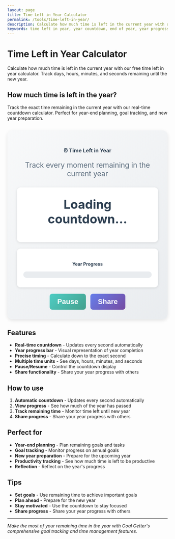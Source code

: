 ```yaml
---
layout: page
title: Time Left in Year Calculator
permalink: /tools/time-left-in-year/
description: Calculate how much time is left in the current year with our free time left in year calculator. Track days, hours, minutes, and seconds remaining.
keywords: time left in year, year countdown, end of year, year progress, time remaining, year calculator
---
```


# Time Left in Year Calculator

Calculate how much time is left in the current year with our free time left in year calculator. Track days, hours, minutes, and seconds remaining until the new year.

## How much time is left in the year?

Track the exact time remaining in the current year with our real-time countdown calculator. Perfect for year-end planning, goal tracking, and new year preparation.

<div class="calculator-container" style="background: linear-gradient(135deg, #f8f9fa 0%, #e9ecef 100%); padding: 30px; border-radius: 16px; margin: 30px 0; box-shadow: 0 4px 12px rgba(0,0,0,0.1);">
  <div class="calculator-header" style="text-align: center; margin-bottom: 30px;">
    <h3 style="color: #2c3e50; margin-bottom: 10px;">⏰ Time Left in Year</h3>
    <p style="color: #5a6c7d; font-size: 1.4rem;">Track every moment remaining in the current year</p>
  </div>
  
  <div class="countdown-display" style="text-align: center; padding: 30px; background: white; border-radius: 12px; box-shadow: 0 2px 8px rgba(0,0,0,0.1); margin-bottom: 20px;">
    <div id="countdownResult" style="font-size: 2.4rem; font-weight: 700; color: #2c3e50; margin-bottom: 20px;">
      Loading countdown...
    </div>
    <div id="countdownDetails" style="display: grid; grid-template-columns: repeat(auto-fit, minmax(120px, 1fr)); gap: 15px;">
      <!-- Countdown boxes will be inserted here -->
    </div>
  </div>
  
  <div class="progress-display" style="text-align: center; padding: 20px; background: white; border-radius: 12px; box-shadow: 0 2px 8px rgba(0,0,0,0.1); margin-bottom: 20px;">
    <h4 style="color: #2c3e50; margin-bottom: 15px;">Year Progress</h4>
    <div id="yearProgress" style="background: #e9ecef; border-radius: 10px; height: 20px; margin-bottom: 10px; overflow: hidden;">
      <div id="progressBar" style="background: linear-gradient(135deg, #667eea 0%, #764ba2 100%); height: 100%; width: 0%; transition: width 0.3s ease;"></div>
    </div>
    <div id="progressText" style="font-size: 1.2rem; font-weight: 600; color: #2c3e50;">
      <!-- Progress text will be inserted here -->
    </div>
  </div>
  
  <div class="calculator-actions" style="text-align: center;">
    <button onclick="pauseCountdown()" id="pauseBtn" style="background: linear-gradient(135deg, #4ecdc4 0%, #44a08d 100%); color: white; border: none; padding: 12px 24px; border-radius: 8px; font-size: 1.4rem; font-weight: 600; cursor: pointer; margin-right: 10px;">
      Pause
    </button>
    <button onclick="shareCountdown()" style="background: linear-gradient(135deg, #667eea 0%, #764ba2 100%); color: white; border: none; padding: 12px 24px; border-radius: 8px; font-size: 1.4rem; font-weight: 600; cursor: pointer;">
      Share
    </button>
  </div>
</div>

<script>
let countdownInterval;
let isPaused = false;

function startCountdown() {
  // Clear existing interval
  if (countdownInterval) {
    clearInterval(countdownInterval);
  }
  
  // Start new countdown
  updateCountdown();
  countdownInterval = setInterval(updateCountdown, 1000);
  isPaused = false;
  document.getElementById('pauseBtn').textContent = 'Pause';
}

function updateCountdown() {
  if (isPaused) return;
  
  const now = new Date();
  const currentYear = now.getFullYear();
  
  // Get end of year (December 31st at 23:59:59)
  const endOfYear = new Date(currentYear, 11, 31, 23, 59, 59, 999);
  
  const timeDiff = endOfYear - now;
  
  if (timeDiff <= 0) {
    document.getElementById('countdownResult').innerHTML = '🎉 <br>Happy New Year!';
    document.getElementById('countdownDetails').innerHTML = '';
    document.getElementById('progressBar').style.width = '100%';
    document.getElementById('progressText').innerHTML = 'Year Complete!';
    clearInterval(countdownInterval);
    return;
  }
  
  // Calculate time units
  const days = Math.floor(timeDiff / (1000 * 60 * 60 * 24));
  const hours = Math.floor((timeDiff % (1000 * 60 * 60 * 24)) / (1000 * 60 * 60));
  const minutes = Math.floor((timeDiff % (1000 * 60 * 60)) / (1000 * 60));
  const seconds = Math.floor((timeDiff % (1000 * 60)) / 1000);
  
  // Calculate year progress
  const startOfYear = new Date(currentYear, 0, 1); // January 1st
  const totalYearTime = endOfYear - startOfYear;
  const elapsedTime = now - startOfYear;
  const progressPercentage = Math.min(100, Math.max(0, (elapsedTime / totalYearTime) * 100));
  
  // Update display
  document.getElementById('countdownResult').innerHTML = `Time left in ${currentYear}:`;
  
  const countdownBoxes = `
    <div style="background: linear-gradient(135deg, #667eea 0%, #764ba2 100%); color: white; padding: 20px; border-radius: 12px; text-align: center;">
      <div style="font-size: 2.4rem; font-weight: 700;">${days}</div>
      <div style="font-size: 1.2rem; font-weight: 600;">Days</div>
    </div>
    <div style="background: linear-gradient(135deg, #4ecdc4 0%, #44a08d 100%); color: white; padding: 20px; border-radius: 12px; text-align: center;">
      <div style="font-size: 2.4rem; font-weight: 700;">${hours}</div>
      <div style="font-size: 1.2rem; font-weight: 600;">Hours</div>
    </div>
    <div style="background: linear-gradient(135deg, #667eea 0%, #764ba2 100%); color: white; padding: 20px; border-radius: 12px; text-align: center;">
      <div style="font-size: 2.4rem; font-weight: 700;">${minutes}</div>
      <div style="font-size: 1.2rem; font-weight: 600;">Minutes</div>
    </div>
    <div style="background: linear-gradient(135deg, #4ecdc4 0%, #44a08d 100%); color: white; padding: 20px; border-radius: 12px; text-align: center;">
      <div style="font-size: 2.4rem; font-weight: 700;">${seconds}</div>
      <div style="font-size: 1.2rem; font-weight: 600;">Seconds</div>
    </div>
  `;
  
  document.getElementById('countdownDetails').innerHTML = countdownBoxes;
  
  // Update progress bar
  document.getElementById('progressBar').style.width = `${progressPercentage}%`;
  document.getElementById('progressText').innerHTML = `${progressPercentage.toFixed(1)}% of the year completed`;
}

function pauseCountdown() {
  isPaused = !isPaused;
  document.getElementById('pauseBtn').textContent = isPaused ? 'Resume' : 'Pause';
}

function shareCountdown() {
  const now = new Date();
  const currentYear = now.getFullYear();
  const endOfYear = new Date(currentYear, 11, 31, 23, 59, 59, 999);
  const timeDiff = endOfYear - now;
  const days = Math.floor(timeDiff / (1000 * 60 * 60 * 24));
  
  const shareText = `⏰ Only ${days} days left in ${currentYear}! Track your year progress: ${window.location.href}`;
  
  if (navigator.share) {
    navigator.share({
      title: 'Time Left in Year Calculator',
      text: shareText,
      url: window.location.href
    });
  } else {
    navigator.clipboard.writeText(shareText).then(() => {
      alert('Countdown link copied to clipboard!');
    });
  }
}

// Initialize countdown
window.onload = function() {
  startCountdown();
};
</script>

## Features

- **Real-time countdown** - Updates every second automatically
- **Year progress bar** - Visual representation of year completion
- **Precise timing** - Calculate down to the exact second
- **Multiple time units** - See days, hours, minutes, and seconds
- **Pause/Resume** - Control the countdown display
- **Share functionality** - Share your year progress with others

## How to use

1. **Automatic countdown** - Updates every second automatically
2. **View progress** - See how much of the year has passed
3. **Track remaining time** - Monitor time left until new year
4. **Share progress** - Share your year progress with others

## Perfect for

- **Year-end planning** - Plan remaining goals and tasks
- **Goal tracking** - Monitor progress on annual goals
- **New year preparation** - Prepare for the upcoming year
- **Productivity tracking** - See how much time is left to be productive
- **Reflection** - Reflect on the year's progress

## Tips

- **Set goals** - Use remaining time to achieve important goals
- **Plan ahead** - Prepare for the new year
- **Stay motivated** - Use the countdown to stay focused
- **Share progress** - Share your year progress with others

---

*Make the most of your remaining time in the year with Goal Getter's comprehensive goal tracking and time management features.*
